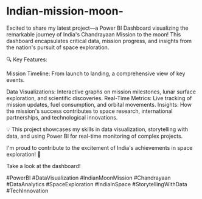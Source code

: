 # Indian-mission-moon-
Excited to share my latest project—a Power BI Dashboard visualizing the remarkable journey of India's Chandrayaan Mission to the moon! This dashboard encapsulates critical data, mission progress, and insights from the nation's pursuit of space exploration.

🔍 Key Features:

Mission Timeline: 
     From launch to landing, a comprehensive view of key events.

Data Visualizations:
     Interactive graphs on mission milestones, lunar surface exploration, and scientific discoveries.
Real-Time Metrics: 
     Live tracking of mission updates, fuel consumption, and orbital movements.
Insights: 
    How the mission's success contributes to space research, international partnerships, and technological innovations.
    
💡 This project showcases my skills in data visualization, storytelling with data, and using Power BI for real-time monitoring of complex projects.

I'm proud to contribute to the excitement of India's achievements in space exploration! 🌌

Take a look at the dashboard!

#PowerBI #DataVisualization #IndianMoonMission #Chandrayaan #DataAnalytics #SpaceExploration #IndiaInSpace #StorytellingWithData #TechInnovation
